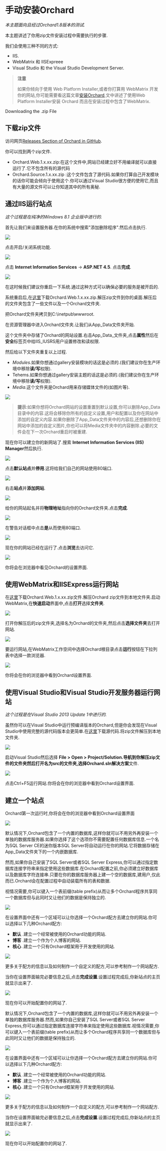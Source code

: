 # 手动安装Orchard

_本主题面向且经过Orchard1.8版本的测试._

本主题讲述了你用zip文件安装过程中需要执行的步骤.

我们会使用三种不同的方式:

* IIS.
* WebMatrix 和 IISExpreee
* Visual Studio 和 the Visual Studio Development Server.

> **注意**
>
> 如果你倾向于使用 Web Platform Installer,或者你打算用 WebMatrix 开发你的网站,你可能需要看这篇文章[安装Orchard](/getting-started/installing-orchard.md),文中讲述了使用Web Platform Installer安装 Orchard 而且在安装过程中包含了WebMatrix.

Downloading the .zip File

## 下载zip文件

访问网页[Releases Section of Orchard in GitHub](https://github.com/OrchardCMS/Orchard/releases).

你可以找到两个zip文件.

* Orchard.Web.1.x.xx.zip:在这个文件中,网站已经建立好不用编译就可以直接运行了.它不包含所有的源代码
* Orchard.Source.1.x.xx.zip :这个文件包含了源代码.如果你打算自己开发模块的话你可能会倾向于使用这个.你可以通过Visual Studio很方便的使用它,而且有大量的源文件可以让你知道其中的所有奥秘.

## 通过IIS运行站点

_这个过程是在纯净的Windows 8.1 企业版中进行的._

首先让我们来设置服务器.在你的系统中搜索"添加删除程序".然后点击执行.

![](http://docs.orchardproject.net/en/latest/Attachments/Manually-installing-Orchard-zip-file/IISSearchForAddRemovePrograms.png)

点击开启/关闭系统功能.

![](http://docs.orchardproject.net/en/latest/Attachments/Manually-installing-Orchard-zip-file/IISTurnOnWindowsFeatures.png)

点击 **Internet Information Services** -&gt; **ASP.NET 4.5**. 点击**完成**.

![](http://docs.orchardproject.net/en/latest/Attachments/Manually-installing-Orchard-zip-file/IISEnableIISAndASP45.png)

在这时候我们建议你重启一下系统.通过这种方式可以确保必要的服务是被开启的.

系统重启后,在[这里](https://github.com/OrchardCMS/Orchard/releases/latest)下载Orchard.Web.1.x.xx.zip.解压zip文件到你的桌面.解压后的文件夹包含了一些文件以及一个Orchard文件夹.

把Orchard文件夹拷贝到C:\inetpub\wwwroot.

在资源管理器中进入Orchard文件夹.让我们从App\_Data文件夹开始.

这个文件夹中存储了Orchard的网站设置.右击App_Data_文件夹,点击**属性**然后在**安全**标签页中给IIS\_IUSRS用户设置修改和读权限.

然后给以下文件夹重复以上过程.

* _Modules_.如果你想通过gallery安装模块的话这是必须的.\(我们建议你在生产环境中移除**读/写**权限\).
* Tehems.如果你想通过gallery安装主题的话这是必须的.\(我们建议你在生产环境中移除**读/写**权限\).
* _Media_.这个文件夹是Orchard用来存储媒体文件的\(如图片等\).

![](http://docs.orchardproject.net/en/latest/Attachments/Manually-installing-Orchard-zip-file/IISSetFolderPermissions.png)

> **提示**:如果你想将Orchard网站的设置重置到默认设置,你可以删除App\_Data目录中的内容.这将会移除你所有的自定义设置,用户和配置以及你在网站中添加的自定义内容.如果你删除了App\_Data文件夹中的内容后,还想删除你在网站中添加的自定义图片,你也可以将Media文件夹中的内容删除.必要的文件会在下一次Orchard重启时被重建.

现在你可以建立你的新网站了.搜索 **Internet Information Services \(IIS\) Manager**然后执行.

![](http://docs.orchardproject.net/en/latest/Attachments/Manually-installing-Orchard-zip-file/IISOpenIISManager.png)

点击**默认站点**并**停用**.这将给我们自己的网站使用80端口.

![](http://docs.orchardproject.net/en/latest/Attachments/Manually-installing-Orchard-zip-file/IISStopDefaultWebSite.png)

右击**站点**并**添加网站**.

![](http://docs.orchardproject.net/en/latest/Attachments/Manually-installing-Orchard-zip-file/IISAddANewWebsite.png)

给你的网站起名并将**物理地址**指向你的Orchard文件夹.点击**完成**.

![](http://docs.orchardproject.net/en/latest/Attachments/Manually-installing-Orchard-zip-file/IISAddWebsiteScreen.png)

在警告对话框中点击**是**从而使用80端口.

![](http://docs.orchardproject.net/en/latest/Attachments/Manually-installing-Orchard-zip-file/IISPort80Conflict.png)

现在你的网站已经在运行了.点击**浏览**去访问它.

![](http://docs.orchardproject.net/en/latest/Attachments/Manually-installing-Orchard-zip-file/IISBrowseToSite.png)

你将会在浏览器中看见Orchard的设置界面.

## 使用WebMatrix和IISExpress运行网站

在[这里](https://github.com/OrchardCMS/Orchard/releases/latest)下载Orchard.Web.1.x.xx.zip文件.解压Orchard zip文件到本地文件夹.启动WebMatrix,在**快速启动**界面中,点击**打开**选择**文件夹**.

![](http://docs.orchardproject.net/en/latest/Attachments/Manually-installing-Orchard-zip-file/IISWMOpenFolder.png)

打开你解压后的zip文件夹,选择名为Orchard的文件夹,然后点击**选择文件夹**去打开网站.

![](http://docs.orchardproject.net/en/latest/Attachments/Manually-installing-Orchard-zip-file/IISWMSelectFolder.png)

要运行网站,在WebMatrix工作空间中选择Orchard根目录点击**运行**按钮在下拉列表中选择一款浏览器.

![](http://docs.orchardproject.net/en/latest/Attachments/Manually-installing-Orchard-zip-file/IISWMRun.png)

你将会在你的浏览器中看到Orchard设置界面.

## 使用Visual Studio和Visual Studio开发服务器运行网站

_这个过程是在Visual Studio 2013 Update 1中进行的._

虽然你可以在Visual Studio中运行预编译版本的Orchard,但是你会发现在Visual Studio中使用完整的源代码版本会更简单.在[这里](https://github.com/OrchardCMS/Orchard/releases/latest)下载源代码.将zip文件解压到本地文件夹.

![](http://docs.orchardproject.net/en/latest/Attachments/Manually-installing-Orchard-zip-file/contents_of_source_zip_file.png)

启动Visual Studio然后选择 **File **&gt; **Open** &gt; **Project/Solution**.导航到你解压zip文件的文件夹然后打开名为src的文件夹,选择Orchard.sln**解决方案**文件.

![](http://docs.orchardproject.net/en/latest/Attachments/Manually-installing-Orchard-zip-file/VSOpenSolution.png)

点击Ctrl+F5运行网站.你将会在你的浏览器中看到Orchard设置界面.

## 建立一个站点

Orchard第一次运行时,你将会在你的浏览器中看到Orchard设置界面

![](http://docs.orchardproject.net/en/latest/Upload/screenshots/get_started_dialog_1.png)

默认情况下,Orchard包含了一个内置的数据库,这样你就可以不用另外再安装一个单独的数据库服务器.如果你选择了这个选项你不需要配置任何数据库信息.一个名为SQL Server CE的迷你版本SQL Server将自动运行在你的网站.它将数据存储在App\_Data文件夹下的一个内嵌数据库.

然而,如果你自己安装了SQL Server或者SQL Server Express,你可以通过指定数据库连接字符串来指定使用这些数据库.在Orchard配置之前,你必须建立好数据库以及数据库字符连接串.只要在你的数据库服务器上建一个空的数据库,建用户,仅此而已.Orchard会在配置过程中自动装载所有的表和数据.

视情况需要,你可以键入一个表前缀\(table prefix\)从而让多个Orchard程序共享同一个数据库但与此同时又让他们的数据是保持独立的.

![](http://docs.orchardproject.net/en/latest/Upload/screenshots_85/setup_sqlserver.png)

在设置界面中还有一个区域可以让你选择一个Orchard配方去建立你的网站.你可以选择以下几种Orchard配方:

* **默认**
  .建立一个经常被使用的Orchard功能的网站.
* **博客**
  .建立一个作为个人博客的网站.
* **核心**
  .建立一个只有Orchard框架用于开发使用的网站.

![](http://docs.orchardproject.net/en/latest/Upload/screenshots/get_started_recipe.png)

更多关于配方的信息以及如何制作一个自定义的配方,可以参考制作一个网站配方.

当你在设置界面输完必要信息之后,点击**完成设置**.设置过程完成后,你新站点的主页就显示出来了.

![](http://docs.orchardproject.net/en/latest/Attachments/Installing-Orchard/first_frontend.png)

现在你可以开始配置你的网站了.

默认情况下,Orchard包含了一个内置的数据库,这样你就可以不用另外再安装一个单独的数据库服务器.然而,如果你自己安装了SQL Server或者SQL Server Express,你可以通过指定数据库连接字符串来指定使用这些数据库.视情况需要,你可以键入一个表前缀\(table prefix\)从而让多个Orchard程序共享同一个数据库但与此同时又让他们的数据是保持独立的.

![](http://docs.orchardproject.net/en/latest/Upload/screenshots_85/setup_sqlserver.png)

在设置界面中还有一个区域可以让你选择一个Orchard配方去建立你的网站.你可以选择以下几种Orchard配方:

* **默认**
  .建立一个经常被使用的Orchard功能的网站.
* **博客**
  .建立一个作为个人博客的网站.
* **核心**
  .建立一个只有Orchard框架用于开发使用的网站.

![](http://docs.orchardproject.net/en/latest/Upload/screenshots/get_started_recipe.png)

更多关于配方的信息以及如何制作一个自定义的配方,可以参考制作一个网站配方.

当你在设置界面输完必要信息之后,点击**完成设置**.设置过程完成后,你新站点的主页就显示出来了.

![](http://docs.orchardproject.net/en/latest/Attachments/Installing-Orchard/first_frontend.png)

现在你可以开始配置你的网站了.

